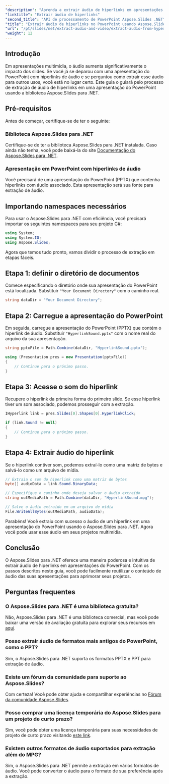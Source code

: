 ```yaml
---
"description": "Aprenda a extrair áudio de hiperlinks em apresentações do PowerPoint com o Aspose.Slides para .NET. Este guia passo a passo fornece instruções claras."
"linktitle": "Extrair áudio de hiperlinks"
"second_title": "API de processamento de PowerPoint Aspose.Slides .NET"
"title": "Extrair áudio de hiperlinks no PowerPoint usando Aspose.Slides"
"url": "/pt/slides/net/extract-audio-and-video/extract-audio-from-hyperlinks/"
"weight": 12
---
```


## Introdução

Em apresentações multimídia, o áudio aumenta significativamente o impacto dos slides. Se você já se deparou com uma apresentação do PowerPoint com hiperlinks de áudio e se perguntou como extrair esse áudio para outros usos, você está no lugar certo. Este guia o guiará pelo processo de extração de áudio de hiperlinks em uma apresentação do PowerPoint usando a biblioteca Aspose.Slides para .NET.

## Pré-requisitos

Antes de começar, certifique-se de ter o seguinte:

### Biblioteca Aspose.Slides para .NET

Certifique-se de ter a biblioteca Aspose.Slides para .NET instalada. Caso ainda não tenha, você pode baixá-la do site [Documentação do Aspose.Slides para .NET](https://reference.aspose.com/slides/net/).

### Apresentação em PowerPoint com hiperlinks de áudio

Você precisará de uma apresentação do PowerPoint (PPTX) que contenha hiperlinks com áudio associado. Esta apresentação será sua fonte para extração de áudio.

## Importando namespaces necessários

Para usar o Aspose.Slides para .NET com eficiência, você precisará importar os seguintes namespaces para seu projeto C#:

```csharp
using System;
using System.IO;
using Aspose.Slides;
```

Agora que temos tudo pronto, vamos dividir o processo de extração em etapas fáceis.

## Etapa 1: definir o diretório de documentos

Comece especificando o diretório onde sua apresentação do PowerPoint está localizada. Substituir `"Your Document Directory"` com o caminho real.

```csharp
string dataDir = "Your Document Directory";
```

## Etapa 2: Carregue a apresentação do PowerPoint

Em seguida, carregue a apresentação do PowerPoint (PPTX) que contém o hiperlink de áudio. Substituir `"HyperlinkSound.pptx"` com o nome real do arquivo da sua apresentação.

```csharp
string pptxFile = Path.Combine(dataDir, "HyperlinkSound.pptx");

using (Presentation pres = new Presentation(pptxFile))
{
    // Continue para o próximo passo.
}
```

## Etapa 3: Acesse o som do hiperlink

Recupere o hiperlink da primeira forma do primeiro slide. Se esse hiperlink tiver um som associado, podemos prosseguir com a extração.

```csharp
IHyperlink link = pres.Slides[0].Shapes[0].HyperlinkClick;

if (link.Sound != null)
{
    // Continue para o próximo passo.
}
```

## Etapa 4: Extrair áudio do hiperlink

Se o hiperlink contiver som, podemos extraí-lo como uma matriz de bytes e salvá-lo como um arquivo de mídia.

```csharp
// Extraia o som do hiperlink como uma matriz de bytes
byte[] audioData = link.Sound.BinaryData;

// Especifique o caminho onde deseja salvar o áudio extraído
string outMediaPath = Path.Combine(dataDir, "HyperlinkSound.mpg");

// Salve o áudio extraído em um arquivo de mídia
File.WriteAllBytes(outMediaPath, audioData);
```

Parabéns! Você extraiu com sucesso o áudio de um hiperlink em uma apresentação do PowerPoint usando o Aspose.Slides para .NET. Agora você pode usar esse áudio em seus projetos multimídia.

## Conclusão

O Aspose.Slides para .NET oferece uma maneira poderosa e intuitiva de extrair áudio de hiperlinks em apresentações do PowerPoint. Com os passos descritos neste guia, você pode facilmente reutilizar o conteúdo de áudio das suas apresentações para aprimorar seus projetos.

## Perguntas frequentes

### O Aspose.Slides para .NET é uma biblioteca gratuita?
Não, Aspose.Slides para .NET é uma biblioteca comercial, mas você pode baixar uma versão de avaliação gratuita para explorar seus recursos em [aqui](https://releases.aspose.com/).

### Posso extrair áudio de formatos mais antigos do PowerPoint, como o PPT?
Sim, o Aspose.Slides para .NET suporta os formatos PPTX e PPT para extração de áudio.

### Existe um fórum da comunidade para suporte ao Aspose.Slides?
Com certeza! Você pode obter ajuda e compartilhar experiências no [Fórum da comunidade Aspose.Slides](https://forum.aspose.com/).

### Posso comprar uma licença temporária do Aspose.Slides para um projeto de curto prazo?
Sim, você pode obter uma licença temporária para suas necessidades de projeto de curto prazo visitando [este link](https://purchase.aspose.com/temporary-license/).

### Existem outros formatos de áudio suportados para extração além do MPG?
Sim, o Aspose.Slides para .NET permite a extração em vários formatos de áudio. Você pode converter o áudio para o formato de sua preferência após a extração.